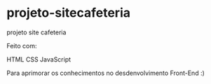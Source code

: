 # projeto-sitecafeteria
projeto site cafeteria 

Feito com:

HTML
CSS
JavaScript

Para aprimorar os conhecimentos no desdenvolvimento Front-End :)
